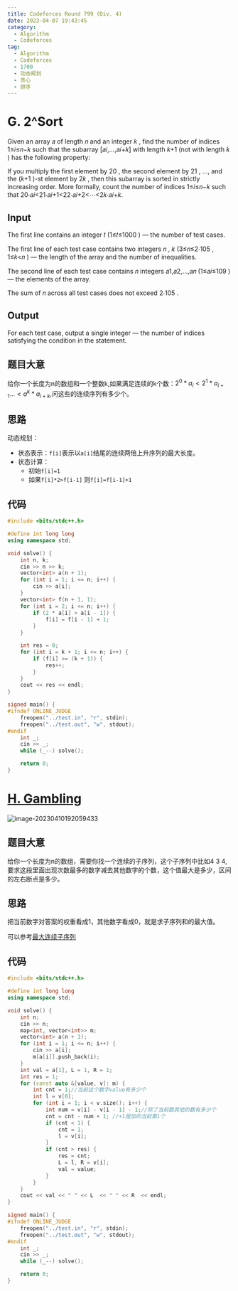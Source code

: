 ```yaml
---
title: Codeforces Round 799 (Div. 4)
date: 2023-04-07 19:43:45
category: 
  - Algorithm
  - Codeforces
tag:
  - Algorithm
  - Codeforces
  - 1700
  - 动态规划
  - 贪心
  - 排序
---
```


# G. 2^Sort

Given an array 𝑎 of length 𝑛 and an integer 𝑘 , find the number of indices 1≤𝑖≤𝑛−𝑘 such that the subarray [𝑎𝑖,…,𝑎𝑖+𝑘] with length 𝑘+1 (not with length 𝑘 ) has the following property:

If you multiply the first element by 20 , the second element by 21 , ..., and the (𝑘+1 )-st element by 2𝑘 , then this subarray is sorted in strictly increasing order. More formally, count the number of indices 1≤𝑖≤𝑛−𝑘 such that 20⋅𝑎𝑖<21⋅𝑎𝑖+1<22⋅𝑎𝑖+2<⋯<2𝑘⋅𝑎𝑖+𝑘.

##  Input

 The first line contains an integer 𝑡 (1≤𝑡≤1000 ) — the number of test cases.

The first line of each test case contains two integers 𝑛 , 𝑘 (3≤𝑛≤2⋅105 , 1≤𝑘<𝑛 ) — the length of the array and the number of inequalities.

The second line of each test case contains 𝑛 integers 𝑎1,𝑎2,…,𝑎𝑛 (1≤𝑎𝑖≤109 ) — the elements of the array.

The sum of 𝑛 across all test cases does not exceed 2⋅105 .

## Output

 For each test case, output a single integer — the number of indices satisfying the condition in the statement.



## 题目大意

给你一个长度为n的数组和一个整数k,如果满足连续的k个数：$2^0*a_i<2^1*a_{i+1}...<a^k*a_{i+k}$,问这些的连续序列有多少个。

## 思路

动态规划：

+ 状态表示：`f[i]`表示以`a[i]`结尾的连续两倍上升序列的最大长度。
+ 状态计算：
  + 初始`f[i]=1`
  + 如果`f[i]*2>f[i-1]` 则`f[i]=f[i-1]+1`

## 代码

```cpp
#include <bits/stdc++.h>

#define int long long
using namespace std;

void solve() {
    int n, k;
    cin >> n >> k;
    vector<int> a(n + 1);
    for (int i = 1; i <= n; i++) {
        cin >> a[i];
    }
    vector<int> f(n + 1, 1);
    for (int i = 2; i <= n; i++) {
        if (2 * a[i] > a[i - 1]) {
            f[i] = f[i - 1] + 1;
        }
    }

    int res = 0;
    for (int i = k + 1; i <= n; i++) {
        if (f[i] >= (k + 1)) {
            res++;
        }
    }
    cout << res << endl;
}

signed main() {
#ifndef ONLINE_JUDGE
    freopen("../test.in", "r", stdin);
    freopen("../test.out", "w", stdout);
#endif
    int _;
    cin >> _;
    while (_--) solve();

    return 0;
}
```

# [H. Gambling](https://codeforces.com/contest/1692/problem/H)

![image-20230410192059433](https://cdn.jsdelivr.net/gh/yunfeidog/picture-bed@main/img/image-20230410192059433.png)

## 题目大意

给你一个长度为n的数组，需要你找一个连续的子序列，这个子序列中比如4 3 4,要求这段里面出现次数最多的数字减去其他数字的个数，这个值最大是多少，区间的左右断点是多少。

## 思路

把当前数字对答案的权重看成1，其他数字看成0，就是求子序列和的最大值。

可以参考[最大连续子序列](https://www.acwing.com/problem/content/description/3655/)



## 代码

```cpp
#include <bits/stdc++.h>

#define int long long
using namespace std;

void solve() {
    int n;
    cin >> n;
    map<int, vector<int>> m;
    vector<int> a(n + 1);
    for (int i = 1; i <= n; i++) {
        cin >> a[i];
        m[a[i]].push_back(i);
    }
    int val = a[1], L = 1, R = 1;
    int res = 1;
    for (const auto &[value, v]: m) {
        int cnt = 1;//当前这个数字value有多少个
        int l = v[0];
        for (int i = 1; i < v.size(); i++) {
            int num = v[i] - v[i - 1] - 1;//除了当前数其他的数有多少个
            cnt = cnt - num + 1; //+1是加的当前第i个
            if (cnt < 1) {
                cnt = 1;
                l = v[i];
            }
            if (cnt > res) {
                res = cnt;
                L = l, R = v[i];
                val = value;
            }
        }
    }
    cout << val << " " << L  << " " << R  << endl;
}

signed main() {
#ifndef ONLINE_JUDGE
    freopen("../test.in", "r", stdin);
    freopen("../test.out", "w", stdout);
#endif
    int _;
    cin >> _;
    while (_--) solve();

    return 0;
}
```



